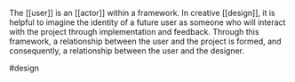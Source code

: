 The [[user]] is an [[actor]] within a framework.
In creative [[design]], it is helpful to imagine the identity of a future user as someone who will interact with the project through implementation and feedback. Through this framework, a relationship between the user and the project is formed, and consequently, a relationship between the user and the designer.

#design 
